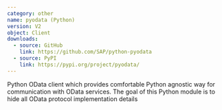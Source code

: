 ```yaml
---
category: other
name: pyodata (Python)
version: V2
object: Client
downloads:
  - source: GitHub
    link: https://github.com/SAP/python-pyodata
  - source: PyPI
    link: https://pypi.org/project/pyodata/
---
```

Python OData client which provides comfortable Python agnostic way for communication with OData services.
The goal of this Python module is to hide all OData protocol implementation details